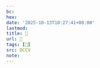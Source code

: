 ```yaml
---
bc:
hex:
date: '2025-10-13T10:27:41+08:00'
lastmod:
title: 􅊃
url: 􅊃
tags: [𩎊]
src: DCCV
note:
---
```


